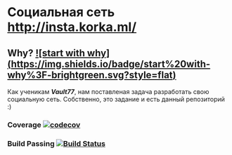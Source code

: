 Социальная сеть http://insta.korka.ml/
===========
## Why? [![start with why] (https://img.shields.io/badge/start%20with-why%3F-brightgreen.svg?style=flat)](http://www.ted.com/talks/simon_sinek_how_great_leaders_inspire_action)

Как ученикам ***Vault77***, нам поставленая задача разработать свою социальную сеть. Собственно, это задание и есть данный репозиторий :)

### Coverage [![codecov](https://codecov.io/gh/KorkaYess/django_project/branch/master/graph/badge.svg)](https://codecov.io/gh/KorkaYess/django_project)

### Build Passing [![Build Status](https://travis-ci.org/KorkaYess/django_project.svg?branch=master)](https://travis-ci.org/KorkaYess/django_project)
